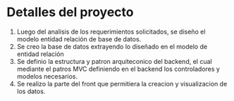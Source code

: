 # Detalles del proyecto

1. Luego del analisis de los requerimientos solicitados, se diseño el modelo entidad relación de base de datos.
2. Se creo la base de datos extrayendo lo diseñado en el modelo de entidad relación
3. Se definio la estructura y patron arquiteconico del backend, el cual mediante el patros MVC definiendo en el backend los controladores y modelos necesarios.
4. Se realizo la parte del front que permitiera la creacion y visualizacion de los datos.  
